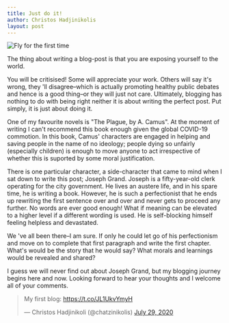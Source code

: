 ```yaml
---
title: Just do it! 
author: Christos Hadjinikolis
layout: post
---
```

<span class="image center"><img src="{{ 'assets/images/2020-07-31-Just-do-it-01.jpeg' | relative_url }}" alt="Fly for the first time" /></span>

The thing about writing a blog-post is that you are exposing yourself to the world. 

You will be critisised! Some will appreciate your work. Others will say it's wrong, they 'll disagree&ndash;which is actually 
promoting healthy public debates and hence is a good thing&ndash;or they will just not care. Ultimately, blogging has nothing 
to do with being right neither it is about writing the perfect post. Put simply, it is just about doing it.

One of my favourite novels is "The Plague, by A. Camus". At the moment of writing I can't recommend this book enough given 
the global COVID-19 commotion. In this book, Camus' characters are engaged in helping and saving people in the name of no ideology; 
people dying so unfairly (especially children) is enough to move anyone to act irrespective of whether this is suported by some
moral justification.

There is one particular character, a side-character that came to mind when I sat down to write this post; Joseph Grand. 
Joseph is a fifty-year-old clerk operating for the city government. He lives an austere life, and in his spare time, he 
is writing a book. However, he is such a perfectionist that he ends up rewriting the first sentence over and over and never
gets to proceed any further. No words are ever good enough! What if meaning can be elevated to a higher level if a different 
wording is used. He is self-blocking himself feeling helpless and devastated.
 
We 've all been there&ndash;I am sure. If only he could let go of his perfectionism and move on to complete that first paragraph 
and write the first chapter. What's would be the story that he would say? What morals and learnings would be revealed and shared?

I guess we will never find out about Joseph Grand, but my blogging journey begins here and now. Looking forward to hear 
your thoughts and I welcome all of your comments.        
 
<blockquote class="twitter-tweet" data-theme="light"><p lang="en" dir="ltr">My first blog: <a href="https://t.co/JL1UkvYmyH">https://t.co/JL1UkvYmyH</a></p>&mdash; Christos Hadjinikoli (@chatzinikolis) <a href="https://twitter.com/chatzinikolis/status/1288427049485578241?ref_src=twsrc%5Etfw">July 29, 2020</a></blockquote> <script async src="https://platform.twitter.com/widgets.js" charset="utf-8"></script>  
   